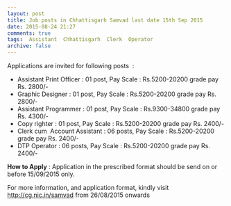 ```yaml
---
layout: post
title: Job posts in Chhattisgarh Samvad last date 15th Sep 2015   
date: 2015-08-24 21:27
comments: true
tags:  Assistant  Chhattisgarh  Clerk  Operator 
archive: false
---
```

Applications are invited for following posts  :

- Assistant Print Officer : 01 post, Pay Scale : Rs.5200-20200 grade pay Rs. 2800/- 
- Graphic Designer : 01 post, Pay Scale : Rs.5200-20200 grade pay Rs. 2800/- 
- Assistant Programmer : 01 post, Pay Scale : Rs.9300-34800 grade pay Rs. 4300/- 
- Copy righter : 01 post, Pay Scale : Rs.5200-20200 grade pay Rs. 2400/-
- Clerk cum  Account Assistant : 06 posts, Pay Scale : Rs.5200-20200 grade pay Rs. 2400/- 
- DTP Operator : 06 posts, Pay Scale : Rs.5200-20200 grade pay Rs. 2400/-

**How to Apply** : Application in the prescribed format should be send on or before 15/09/2015 only.

 

For more information, and application format, kindly visit <http://cg.nic.in/samvad> from 26/08/2015 onwards





